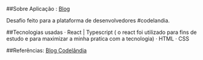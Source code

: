 ##Sobre
Aplicação : [Blog](https://desafio-codelandia-01-three.vercel.app/)

Desafio feito para a plataforma de desenvolvedores #codelandia.

##Tecnologias usadas
· React | Typescript ( o react foi utilizado para fins de estudo e para maximizar a minha pratica com a tecnologia)
· HTML
· CSS

##Referências:
[Blog Codelândia](https://github.com/RenanS80/blog-codelandia)


